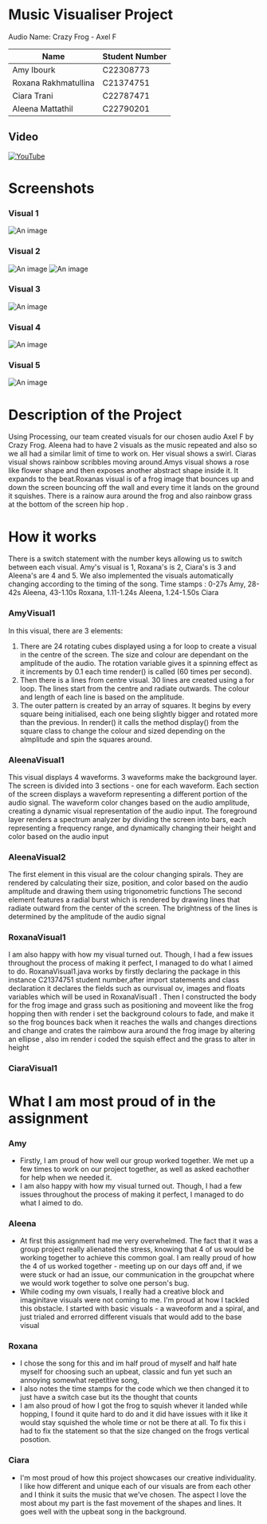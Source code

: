 # Music Visualiser Project

Audio Name: Crazy Frog - Axel F

| Name | Student Number |
|-----------|-----------|
|Amy Ibourk | C22308773 |
|Roxana Rakhmatullina | C21374751 |
|Ciara Trani | C22787471 |
|Aleena Mattathil | C22790201 |

## Video
[![YouTube](images/AleenaVisual2.png)](https://youtu.be/r7nN0u-_N_8)

# Screenshots
### Visual 1
![An image](images/AmyVisual.png)

### Visual 2
![An image](images/RoxanaVisual1-1.png)
![An image](images/RoxanaVisual1-2.png)

### Visual 3
![An image](images/CiaraVisual1-1.png)
### Visual 4
![An image](images/AleenaVisual2.png)

### Visual 5
![An image](images/AleenaVisual1.png)

# Description of the Project
Using Processing, our team created visuals for our chosen audio Axel F by Crazy Frog. Aleena had to have 2 visuals as the music repeated and also so we all had a similar limit of time to work on. Her visual shows a swirl. Ciaras visual shows rainbow scribbles moving around.Amys visual shows a rose like flower shape and then exposes another abstract shape inside it. It expands to the beat.Roxanas visual is of a frog image that bounces up and down the screen bouncing off the wall and every time it lands on the ground it squishes. There is a rainow aura around the frog and also rainbow grass at the bottom of the screen hip hop .

# How it works
There is a switch statement with the number keys allowing us to switch between each visual. Amy's visual is 1, Roxana's is 2, Ciara's is 3 and Aleena's are 4 and 5. We also implemented the visuals automatically changing according to the timing of the song. Time stamps : 0-27s Amy, 28-42s Aleena, 43-1.10s Roxana, 1.11-1.24s Aleena, 1.24-1.50s Ciara

### AmyVisual1
In this visual, there are 3 elements:
1. There are 24 rotating cubes displayed using a for loop to create a visual in the centre of the screen. The size and colour are dependant on the amplitude of the audio. The rotation variable gives it a spinning effect as it increments by 0.1 each time render() is called (60 times per second).
1. Then there is a lines from centre visual. 30 lines are created using a for loop. The lines start from the centre and radiate outwards. The colour and length of each line is based on the amplitude.
1. The outer pattern is created by an array of squares. It begins by every square being initialised, each one being slightly bigger and rotated more than the previous. In render() it calls the method display() from the square class to  change the colour and sized depending on the almplitude and spin the squares around.

### AleenaVisual1
This visual displays 4 waveforms. 
3 waveforms make the background layer. The screen is divided into 3 sections - one for each waveform. Each section of the screen displays a waveform representing a different portion of the audio signal. The waveform color changes based on the audio amplitude, creating a dynamic visual representation of the audio input. 
The foreground layer renders a spectrum analyzer by dividing the screen into bars, each representing a frequency range, and dynamically changing their height and color based on the audio input

### AleenaVisual2
The first element in this visual are the colour changing spirals. They are rendered by calculating their size, position, and color based on the audio amplitude and drawing them using trigonometric functions
The second element features a radial burst which is rendered by drawing lines that radiate outward from the center of the screen. The brightness of the lines is determined by the amplitude of the audio signal

### RoxanaVisual1
I am also happy with how my visual turned out. Though, I had a few issues throughout the process of making it perfect, I managed to do what I aimed to do. RoxanaVisual1.java works by firstly declaring the package in this instance C21374751 student number,after import statements and class declaration it declares the fields such as ourvisual ov, images and floats variables which will be used in RoxanaVisual1 . Then I constructed the body for the frog image and grass such as positioning and moveent like the frog hopping then with render i set the background colours to fade, and make it so the frog bounces back when it reaches the walls and changes directions and change and crates the raimbow aura around the frog image by altering an ellipse , also im render i coded the squish effect and the grass to alter in height

### CiaraVisual1


# What I am most proud of in the assignment
### Amy
- Firstly, I am proud of how well our group worked together. We met up a few times to work on our project together, as well as asked eachother for help when we needed it.
- I am also happy with how my visual turned out. Though, I had a few issues throughout the process of making it perfect, I managed to do what I aimed to do.

### Aleena
- At first this assignment had me very overwhelmed. The fact that it was a group project really alienated the stress, knowing that 4 of us would be working together to achieve this common goal. I am really proud of how the 4 of us worked together - meeting up on our days off and, if we were stuck or had an issue, our communication in the groupchat where we would work together to solve one person's bug.
- While coding my own visuals, I really had a creative block and imaginitave visuals were not coming to me. I'm proud at how I tackled this obstacle. I started with basic visuals - a waveoform and a spiral, and just trialed and errorred different visuals that would add to the base visual
 
### Roxana
- I chose the song for this and im half proud of myself and half hate myself for choosing such an upbeat, classic and fun yet such an annoying somewhat repetitive song,
- I also notes the time stamps for the code which we then changed it to just have a switch case but its the thought that counts
- I am also proud of how I got the frog to squish whever it landed while hopping, I found it quite hard to do and it did have issues with it like it would stay squished the whole time or not be there at all. To fix this i had to fix the statement so that the size changed on the frogs vertical posotion.

### Ciara
- I'm most proud of how this project showcases our creative individuality. I like how different and unique each of our visuals are from each other and I think it suits the music that we've chosen. The aspect I love the most about my part is the fast movement of the shapes and lines. It goes well with the upbeat song in the background.

